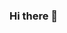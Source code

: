 ### Hi there 👋

<!--
**yahya-darman/yahya-darman** is a ✨ _special_ ✨ repository because its `README.md` (this file) appears on your GitHub profile.

Here are some ideas to get you started:

- 🔭 I’m currently working on making my own personal website
- 🌱 I’m currently learning AWS
- 😄 I'm certified in Azure Fundamentals and I am looking to get more Microsoft certification soon! 
- 📫 Connect with me and reach me here: [My LinkedIn](https://www.linkedin.com/in/yahya-darman/)
- ⚡ Fun fact: I am a tea enthusiast! ☕
-->
